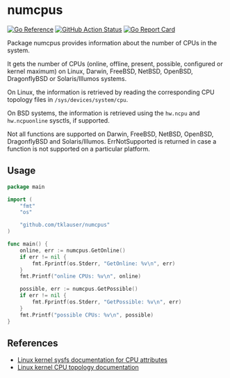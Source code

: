 # numcpus

[![Go Reference](https://pkg.go.dev/badge/github.com/tklauser/numcpus.svg)](https://pkg.go.dev/github.com/tklauser/numcpus)
[![GitHub Action Status](https://github.com/tklauser/numcpus/workflows/Tests/badge.svg)](https://github.com/tklauser/numcpus/actions?query=workflow%3ATests)
[![Go Report Card](https://goreportcard.com/badge/github.com/tklauser/numcpus)](https://goreportcard.com/report/github.com/tklauser/numcpus)

Package numcpus provides information about the number of CPUs in the system.

It gets the number of CPUs (online, offline, present, possible, configured or
kernel maximum) on Linux, Darwin, FreeBSD, NetBSD, OpenBSD, DragonflyBSD or
Solaris/Illumos systems.

On Linux, the information is retrieved by reading the corresponding CPU
topology files in `/sys/devices/system/cpu`.

On BSD systems, the information is retrieved using the `hw.ncpu` and
`hw.ncpuonline` sysctls, if supported.

Not all functions are supported on Darwin, FreeBSD, NetBSD, OpenBSD,
DragonflyBSD and Solaris/Illumos. ErrNotSupported is returned in case a
function is not supported on a particular platform.

## Usage

```Go
package main

import (
	"fmt"
	"os"

	"github.com/tklauser/numcpus"
)

func main() {
	online, err := numcpus.GetOnline()
	if err != nil {
		fmt.Fprintf(os.Stderr, "GetOnline: %v\n", err)
	}
	fmt.Printf("online CPUs: %v\n", online)

	possible, err := numcpus.GetPossible()
	if err != nil {
		fmt.Fprintf(os.Stderr, "GetPossible: %v\n", err)
	}
	fmt.Printf("possible CPUs: %v\n", possible)
}
```

## References

* [Linux kernel sysfs documentation for CPU attributes](https://www.kernel.org/doc/Documentation/ABI/testing/sysfs-devices-system-cpu)
* [Linux kernel CPU topology documentation](https://www.kernel.org/doc/Documentation/cputopology.txt)
